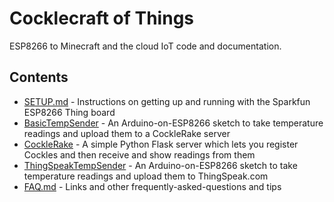 # Cocklecraft of Things

ESP8266 to Minecraft and the cloud IoT code and documentation.

## Contents

 * [SETUP.md](SETUP.md) - Instructions on getting up and running with the Sparkfun ESP8266 Thing board
 * [BasicTempSender](BasicTempSender) - An Arduino-on-ESP8266 sketch to take temperature readings and upload them to a CockleRake server
 * [CockleRake](CockleRake) - A simple Python Flask server which lets you register Cockles and then receive and show readings from them
 * [ThingSpeakTempSender](ThingSpeakTempSender) - An Arduino-on-ESP8266 sketch to take temperature readings and upload them to ThingSpeak.com
 * [FAQ.md](FAQ.md) - Links and other frequently-asked-questions and tips

